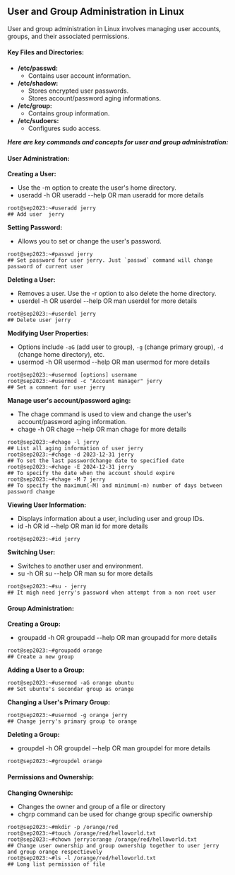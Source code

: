 ## User and Group Administration in Linux
User and group administration in Linux involves managing user accounts, groups, and their associated permissions.

#### Key Files and Directories:
- **/etc/passwd:**
  - Contains user account information.
- **/etc/shadow:**
  - Stores encrypted user passwords.
  - Stores account/password aging informations.
- **/etc/group:**
  - Contains group information.
- **/etc/sudoers:**
  - Configures sudo access.

**_Here are key commands and concepts for user and group administration:_**

#### User Administration:
**Creating a User:**
- Use the -m option to create the user's home directory.
- useradd -h OR useradd --help OR man useradd for more details
```
root@sep2023:~#useradd jerry                                             ## Add user  jerry
```
**Setting Password:**
- Allows you to set or change the user's password.
```
root@sep2023:~#passwd jerry                                              ## Set password for user jerry. Just `passwd` command will change password of current user
```
**Deleting a User:**
- Removes a user. Use the -r option to also delete the home directory.
- userdel -h OR userdel --help OR man userdel for more details
```
root@sep2023:~#userdel jerry                                             ## Delete user jerry
```
**Modifying User Properties:**
- Options include `-aG` (add user to group), `-g` (change primary group), `-d` (change home directory), etc.
- usermod -h OR usermod --help OR man usermod for more details
```
root@sep2023:~#usermod [options] username
root@sep2023:~#usermod -c "Account manager" jerry                        ## Set a comment for user jerry
```
**Manage user's account/password aging:**
- The chage command is used to view and change the user's account/password aging information.
- chage -h OR chage --help OR man chage for more details
```
root@sep2023:~#chage -l jerry                                            ## List all aging information of user jerry
root@sep2023:~#chage -d 2023-12-31 jerry                                 ## To set the last passwordchange date to specified date
root@sep2023:~#chage -E 2024-12-31 jerry                                 ## To specify the date when the account should expire
root@sep2023:~#chage -M 7 jerry                                          ## To specify the maximum(-M) and minimum(-m) number of days between password change
```
**Viewing User Information:**
- Displays information about a user, including user and group IDs.
- id -h OR id --help OR man id for more details
```
root@sep2023:~#id jerry
```
**Switching User:**
- Switches to another user and environment.
- su -h OR su --help OR man su for more details
```
root@sep2023:~#su - jerry                                               ## It migh need jerry's password when attempt from a non root user
```
#### Group Administration:
**Creating a Group:**
- groupadd -h OR groupadd --help OR man groupadd for more details
```
root@sep2023:~#groupadd orange                                         ## Create a new group
```
**Adding a User to a Group:**
```
root@sep2023:~#usermod -aG orange ubuntu                               ## Set ubuntu's secondar group as orange
```
**Changing a User's Primary Group:**
```
root@sep2023:~#usermod -g orange jerry                                 ## Change jerry's primary group to orange
```
**Deleting a Group:**
- groupdel -h OR groupdel --help OR man groupdel for more details
```
root@sep2023:~#groupdel orange
```
#### Permissions and Ownership:
**Changing Ownership:**
- Changes the owner and group of a file or directory
- chgrp command can be used for change group specific ownership
```
root@sep2023:~#mkdir -p /orange/red
root@sep2023:~#touch /orange/red/helloworld.txt
root@sep2023:~#chown jerry:orange /orange/red/helloworld.txt         ## Change user ownership and group ownership together to user jerry and group orange respectievely
root@sep2023:~#ls -l /orange/red/helloworld.txt                      ## Long list permission of file 
```
